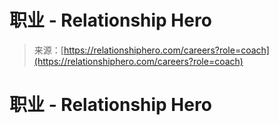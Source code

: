 <!--yml

分类：未分类

日期：2024-05-27 15:20:21

-->

# 职业 - Relationship Hero

> 来源：[https://relationshiphero.com/careers?role=coach](https://relationshiphero.com/careers?role=coach)

# 职业 - Relationship Hero

